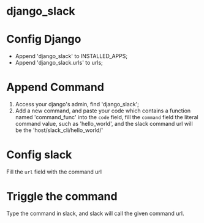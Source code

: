 # django_slack
# Config Django

* Append 'django\_slack' to INSTALLED\_APPS;
* Append 'django\_slack.urls' to urls;

# Append Command

1. Access your django's admin, find 'django\_slack';
2. Add a new command, and paste your code which contains a function named 'command\_func' into the `code` field, fill the `command` field the literal command value, such as 'hello\_world', and the slack command url will be the 'host/slack\_cli/hello\_world/'

# Config slack

Fill the `url` field with the command url
# Triggle the command

Type the command in slack, and slack will call the given command url.
